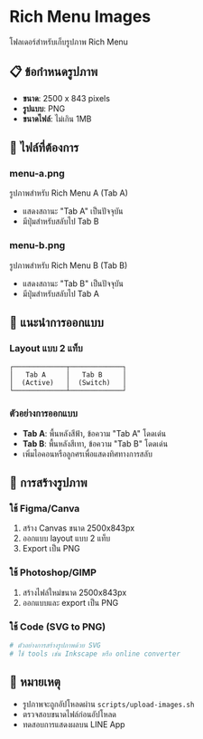 # Rich Menu Images

โฟลเดอร์สำหรับเก็บรูปภาพ Rich Menu

## 📋 ข้อกำหนดรูปภาพ

- **ขนาด**: 2500 x 843 pixels
- **รูปแบบ**: PNG
- **ขนาดไฟล์**: ไม่เกิน 1MB

## 📁 ไฟล์ที่ต้องการ

### menu-a.png
รูปภาพสำหรับ Rich Menu A (Tab A)
- แสดงสถานะ "Tab A" เป็นปัจจุบัน
- มีปุ่มสำหรับสลับไป Tab B

### menu-b.png  
รูปภาพสำหรับ Rich Menu B (Tab B)
- แสดงสถานะ "Tab B" เป็นปัจจุบัน
- มีปุ่มสำหรับสลับไป Tab A

## 🎨 แนะนำการออกแบบ

### Layout แบบ 2 แท็บ
```
┌─────────────┬─────────────┐
│   Tab A     │   Tab B     │
│  (Active)   │  (Switch)   │
└─────────────┴─────────────┘
```

### ตัวอย่างการออกแบบ
- **Tab A**: พื้นหลังสีฟ้า, ข้อความ "Tab A" โดดเด่น
- **Tab B**: พื้นหลังสีเทา, ข้อความ "Tab B" โดดเด่น
- เพิ่มไอคอนหรือลูกศรเพื่อแสดงทิศทางการสลับ

## 🔧 การสร้างรูปภาพ

### ใช้ Figma/Canva
1. สร้าง Canvas ขนาด 2500x843px
2. ออกแบบ layout แบบ 2 แท็บ
3. Export เป็น PNG

### ใช้ Photoshop/GIMP
1. สร้างไฟล์ใหม่ขนาด 2500x843px
2. ออกแบบและ export เป็น PNG

### ใช้ Code (SVG to PNG)
```bash
# ตัวอย่างการสร้างรูปภาพด้วย SVG
# ใช้ tools เช่น Inkscape หรือ online converter
```

## 📝 หมายเหตุ

- รูปภาพจะถูกอัปโหลดผ่าน `scripts/upload-images.sh`
- ตรวจสอบขนาดไฟล์ก่อนอัปโหลด
- ทดสอบการแสดงผลบน LINE App 